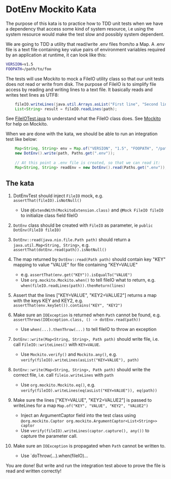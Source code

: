 # DotEnv Mockito Kata

The purpose of this kata is to practice how to TDD unit tests when we have a dependency that access some kind of system resource, i.e using the system resource would make the test slow and possibly system dependent.

We are going to TDD a utility that read/write .env files from/to a Map. A .env file is a text file containing key value pairs of environment variables required by an application at runtime, it can look like this:

```bash
VERSION=v1.5
FOOPATH=/path/to/foo
```

The tests will use Mockito to mock a FileIO utility class so that our unit tests does not read or write from disk. The purpose of FileIO is to simplify file access by reading and writing lines to a text file. It basically reads and writes text lines as UTF8:

```java
    fileIO.writeLines(java.util.Arrays.asList("First line", "Second line"), java.nio.file.Paths.get("/path/to/file"));
    List<String> result = fileIO.readLines(path);
```

See [FileIOTest.java](src/test/java/se/jonananas/FileIOTest.java) to understand what the FileIO class does.
See [Mockito](http://static.javadoc.io/org.mockito/mockito-core/4.4.0/org/mockito/Mockito.html#1) for help on Mockito.

When we are done with the kata, we should be able to run an integration test like below:

```java
    Map<String, String> env = Map.of("VERSION", "1.5", "FOOPATH", "/path/to/foo");
    new DotEnv().write(path, Paths.get(".env"));
    
    // At this point a .env file is created, so that we can read it:
    Map<String, String> readEnv = new DotEnv().read(Paths.get(".env"));
```

## The kata

1. DotEnvTest should inject `FileIO` mock, e.g. `assertThat(fileIO).isNotNull()`

    - Use ```@ExtendWith(MockitoExtension.class)``` and ```@Mock FileIO fileIO``` to initialize class field fileIO

2. `DotEnv` class should be created with ```FileIO``` as parameter, ie ```public DotEnv(FileIO fileIO)```

3. `DotEnv::read(java.nio.file.Path path)` should return a `java.util.Map<String, String>`, e.g. `assertThat(dotEnv.read(path)).isNotNull()`

4. The map returned by `DotEnv::read(Path path)` should contain key "KEY" mapping to value "VALUE" for file containing "KEY=VALUE"

    - e.g. `assertThat(env.get("KEY")).isEqualTo("VALUE")`
    - Use `org.mockito.Mockito.when()` to tell fileIO what to return, e.g. `when(fileIO.readLines(path)).thenReturn(lines)`

5. Assert that the lines ["KEY=VALUE", "KEY2=VALUE2"] returns a map with the keys KEY and KEY2, e.g. `assertThat(env.keySet()).contains("KEY", "KEY2")`

6. Make sure an `IOException` is returned when `Path` cannot be found, e.g. `assertThrows(IOException.class, () -> dotEnv.read(path))`
    - Use `when(...).thenThrow(...)` to tell fileIO to throw an exception

7. `DotEnv::write(Map<String, String>, Path path)` should write file, i.e. call `FileIO::writeLines()` with `KEY=VALUE`.
    - Use `Mockito.verify()` and `Mockito.any()`, e.g. `verify(fileIO).writeLines(asList("KEY=VALUE"), path)`

8. `DotEnv::write(Map<String, String>, Path path)` should write the correct file, i.e. call `fileio.writeLines` with `path`
    - Use `org.mockito.Mockito.eq()`, e.g. `verify(fileIO).writeLines(eq(asList("KEY=VALUE")), eq(path))`

9. Make sure the lines ["KEY=VALUE", "KEY2=VALUE2"] is passed to writeLines for a map `Map.of("KEY", "VALUE", "KEY2", "VALUE2")`
    - Inject an ArgumentCaptor field into the test class using `@org.mockito.Captor org.mockito.ArgumentCaptor<List<String>> captor`
    - Use `verify(fileIO).writeLines(captor.capture(), any())` to capture the parameter call.

10. Make sure an `IOException` is propagated when `Path` cannot be written to.
    - Use `doThrow(...).when(fileIO)...

You are done! But write and run the integration test above to prove the file is read and written correctly!
